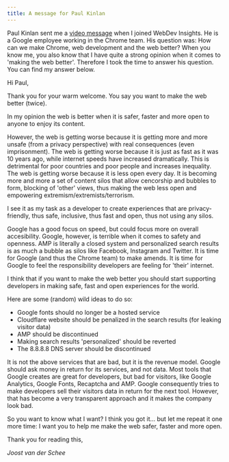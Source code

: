 ```yaml
---
title: A message for Paul Kinlan
---
```


Paul Kinlan sent me a [video message](/uploads/paulkinlan.mp4) when I joined WebDev Insights. He is a Google employee working in the Chrome team. His question was: How can we make Chrome, web development and the web better? When you know me, you also know that I have quite a strong opinion when it comes to 'making the web better'. Therefore I took the time to answer his question. You can find my answer below.

Hi Paul, 

Thank you for your warm welcome. You say you want to make the web better (twice). 

In my opinion the web is better when it is safer, faster and more open to anyone to enjoy its content. 

However, the web is getting worse because it is getting more and more unsafe (from a privacy perspective) with real consequences (even imprisonment). The web is getting worse because it is just as fast as it was 10 years ago, while internet speeds have increased dramatically. This is detrimental for poor countries and poor people and increases inequality. The web is getting worse because it is less open every day. It is becoming more and more a set of content silos that allow cencorship and bubbles to form, blocking of 'other' views, thus making the web less open and empowering extremism/extremists/terrorism.

I see it as my task as a developer to create experiences that are privacy-friendly, thus safe, inclusive, thus fast and open, thus not using any silos. 

Google has a good focus on speed, but could focus more on overall accesibility. Google, however, is terrible when it comes to safety and openness. AMP is literally a closed system and personalized search results is as much a bubble as silos like Facebook, Instagram and Twitter. It is time for Google (and thus the Chrome team) to make amends. It is time for Google to feel the responsibility developers are feeling for 'their' internet. 

I think that if you want to make the web better you should start supporting developers in making safe, fast and open experiences for the world. 

Here are some (random) wild ideas to do so: 

- Google fonts should no longer be a hosted service
- Cloudflare website should be penalized in the search results (for leaking visitor data)
- AMP should be discontinued
- Making search results 'personalized' should be reverted
- The 8.8.8.8 DNS server should be discontinued

It is not the above services that are bad, but it is the revenue model. Google should ask money in return for its services, and not data. Most tools that Google creates are great for developers, but bad for visitors, like Google Analytics, Google Fonts, Recaptcha and AMP. Google consequently tries to make developers sell their visitors data in return for the next tool. However, that has become a very transparent approach and it makes the company look bad.

So you want to know what I want? I think you got it... but let me repeat it one more time: I want you to help me make the web safer, faster and more open. 

Thank you for reading this,

*Joost van der Schee*